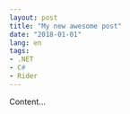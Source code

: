 ```yaml
---
layout: post
title: "My new awesome post"
date: "2018-01-01"
lang: en
tags:
- .NET
- C#
- Rider
---
```


Content...